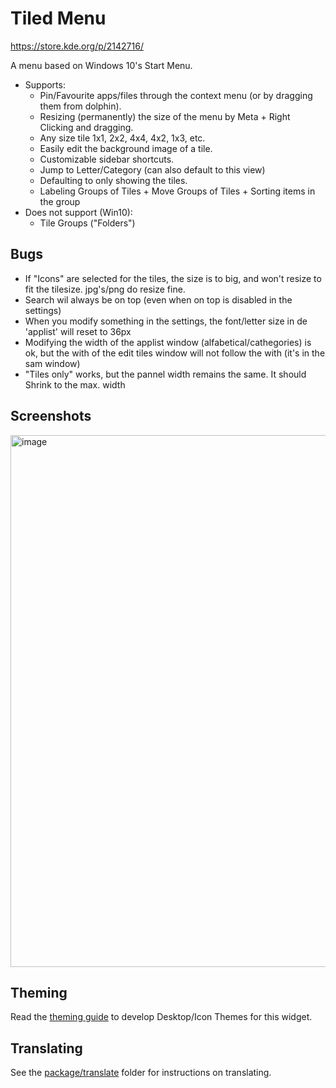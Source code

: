 # Tiled Menu

https://store.kde.org/p/2142716/

A menu based on Windows 10's Start Menu.

* Supports:
    * Pin/Favourite apps/files through the context menu (or by dragging them from dolphin).
    * Resizing (permanently) the size of the menu by Meta + Right Clicking and dragging.
    * Any size tile 1x1, 2x2, 4x4, 4x2, 1x3, etc.
    * Easily edit the background image of a tile.
    * Customizable sidebar shortcuts.
    * Jump to Letter/Category (can also default to this view)
    * Defaulting to only showing the tiles.
    * Labeling Groups of Tiles + Move Groups of Tiles + Sorting items in the group
* Does not support (Win10):
    * Tile Groups ("Folders")
      
## Bugs

* If "Icons" are selected for the tiles, the size is to big, and won't resize to fit the tilesize. jpg's/png do resize fine.
* Search wil always be on top (even when on top is disabled in the settings)
* When you modify something in the settings, the font/letter size in de 'applist' will reset to 36px
* Modifying the width of the applist window (alfabetical/cathegories) is ok, but the with of the edit tiles window will not follow the with (it's in the sam window)
* "Tiles only" works, but the pannel width remains the same. It should Shrink to the max. width


## Screenshots

<img width="1719" height="851" alt="image" src="https://github.com/user-attachments/assets/bd99a0be-7956-4c7c-8ed8-b5d196a30cf9" />

## Theming

Read the [theming guide](Theming.md) to develop Desktop/Icon Themes for this widget.

## Translating

See the [package/translate](package/translate) folder for instructions on translating.

